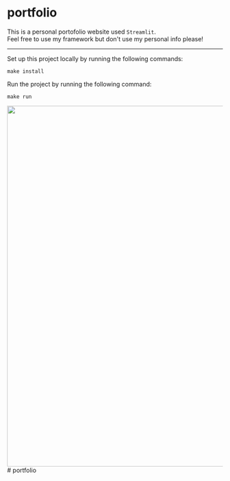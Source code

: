 # portfolio

This is a personal portofolio website used `Streamlit`.\
Feel free to use my framework but don't use my personal info please!

---
Set up this project locally by running the following commands:
```
make install
```    
Run the project by running the following command:
``` 
make run
```

<img width="840"  src="https://github.com/Rsirp0c/portfolio/blob/main/src/Screenshot.png">
#   p o r t f o l i o  
 